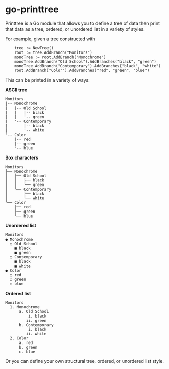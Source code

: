 # go-printtree

Printtree is a Go module that allows you to define a tree of data then print that data as a
tree, ordered, or unordered list in a variety of styles.

For example, given a tree constructed with
```
	tree := NewTree()
	root := tree.AddBranch("Monitors")
	monoTree := root.AddBranch("Monochrome")
	monoTree.AddBranch("Old School").AddBranches("black", "green")
	monoTree.AddBranch("Contemporary").AddBranches("black", "white")
	root.AddBranch("Color").AddBranches("red", "green", "blue")
```

This can be printed in a variety of ways:

**ASCII tree**
```
Monitors
|-- Monochrome
|   |-- Old School
|   |   |-- black
|   |   '-- green
|   '-- Contemporary
|       |-- black
|       '-- white
'-- Color
    |-- red
    |-- green
    '-- blue
```

**Box characters**
```
Monitors
├── Monochrome
│   ├── Old School
│   │   ├── black
│   │   ╰── green
│   ╰── Contemporary
│       ├── black
│       ╰── white
╰── Color
    ├── red
    ├── green
    ╰── blue
```

**Unordered list**
```
Monitors
● Monochrome
  ○ Old School
    ■ black
    ■ green
  ○ Contemporary
    ■ black
    ■ white
● Color
  ○ red
  ○ green
  ○ blue
```

**Ordered list**
```
Monitors
  1. Monochrome
      a. Old School
          i. black
         ii. green
      b. Contemporary
          i. black
         ii. white
  2. Color
      a. red
      b. green
      c. blue
```

Or you can define your own structural tree, ordered, or unordered list style.
